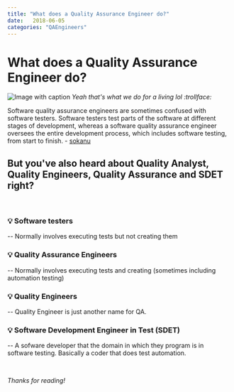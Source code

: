 ```yaml
---
title: "What does a Quality Assurance Engineer do?"
date:   2018-06-05
categories: "QAEngineers"
---
```


# What does a Quality Assurance Engineer do?
![Image with caption](http://i.imgur.com/KHaCdxA.png "Image with caption")
_Yeah that's what we do for a living lol :trollface:_

Software quality assurance engineers are sometimes confused with software testers. Software testers test parts of the software at different stages of development, whereas a software quality assurance engineer oversees the entire development process, which includes software testing, from start to finish. - 
[sokanu](https://www.sokanu.com/careers/software-quality-assurance-engineer/)


## But you've also heard about Quality Analyst, Quality Engineers, Quality Assurance and SDET right?
<br>

### :bulb: Software testers 
-- Normally involves executing tests but not creating them

### :bulb: Quality Assurance Engineers 
-- Normally involves executing tests and creating (sometimes including automation testing)

### :bulb: Quality Engineers 
-- Quality Engineer is just another name for QA. 

### :bulb: Software Development Engineer in Test (SDET)
-- A sofware developer that the domain in which they program is in software testing. Basically a coder that does test automation.

<br>

_Thanks for reading!_